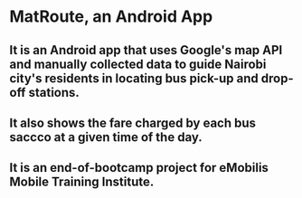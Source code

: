# MatRoute, an Android App
## It is an Android app that uses Google's map API and manually collected data to guide Nairobi city's residents in locating bus pick-up and drop-off stations.
## It also shows the fare charged by each bus saccco at a given time of the day.
## It is an end-of-bootcamp project for eMobilis Mobile Training Institute.
